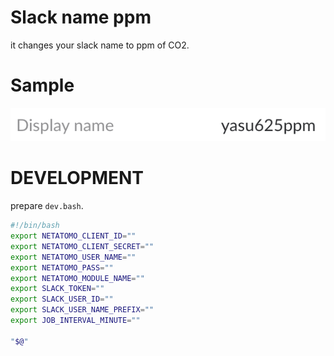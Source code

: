 # Slack name ppm
it changes your slack name to ppm of CO2.

# Sample
![](./sample.png)

# DEVELOPMENT
prepare `dev.bash`.

```dev.bash
#!/bin/bash
export NETATOMO_CLIENT_ID=""
export NETATOMO_CLIENT_SECRET=""
export NETATOMO_USER_NAME=""
export NETATOMO_PASS=""
export NETATOMO_MODULE_NAME=""
export SLACK_TOKEN=""
export SLACK_USER_ID=""
export SLACK_USER_NAME_PREFIX=""
export JOB_INTERVAL_MINUTE=""

"$@"
```
